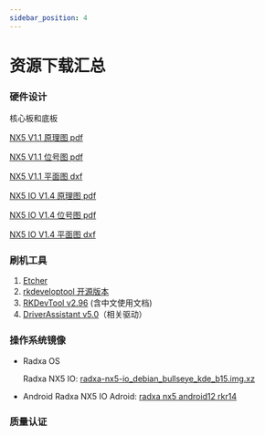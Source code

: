 ```yaml
---
sidebar_position: 4
---
```


# 资源下载汇总

### 硬件设计

核心板和底板

[NX5 V1.1 原理图 pdf](https://dl.radxa.com/nx5/radxa_nx5_v1100_schematic.pdf)

[NX5 V1.1 位号图 pdf](https://dl.radxa.com/nx5/radxa_nx5_v1100_smd.pdf)

[NX5 V1.1 平面图 dxf](https://dl.radxa.com/nx5/nx5-io-board/radxa_nx5_v1100_2d.dxf)

[NX5 IO V1.4 原理图 pdf](https://dl.radxa.com/nx5/nx5-io-board/radxa_nx5_io_board_v1400_schematic.pdf)

[NX5 IO V1.4 位号图 pdf](https://dl.radxa.com/nx5/nx5-io-board/radxa_nx5_io_board_v1400_components_placement_map.pdf)

[NX5 IO V1.4 平面图 dxf](https://dl.radxa.com/nx5/nx5-io-board/radxa_nx5_io_board_v1400_top_2d.dxf)

### 刷机工具

1. [Etcher](https://etcher.balena.io/#download-etcher/)
2. [rkdeveloptool 开源版本](https://opensource.rock-chips.com/wiki_Rkdeveloptool)
3. [RKDevTool v2.96](https://dl.radxa.com/tools/windows/RKDevTool_Release_v2.96_zh.zip) (含中文使用文档)
4. [DriverAssistant v5.0](https://dl.radxa.com/tools/windows/DriverAssitant_v5.0.zip)（相关驱动）

### 操作系统镜像

- Radxa OS

  Radxa NX5 IO: [radxa-nx5-io_debian_bullseye_kde_b15.img.xz](https://github.com/radxa-build/radxa-nx5-io/releases/download/b15/radxa-nx5-io_debian_bullseye_kde_b15.img.xz)

- Android
  Radxa NX5 IO Adroid: [radxa nx5 android12 rkr14](https://github.com/radxa/manifests/releases/download/radxa-nx5-android12-rkr14-20240326/Radxa-NX5-Android12-rkr14-20240326-update.zip)

### 质量认证
